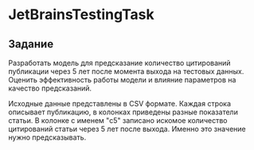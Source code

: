 # JetBrainsTestingTask
 ## Задание
Разработать модель для предсказание количество цитирований публикации через 5 лет после момента выхода на тестовых данных. Оценить эффективность работы модели и влияние параметров на качество предсказаний.

Исходные данные представлены в CSV формате. Каждая строка описывает публикацию, в колонках приведены разные показатели статьи. В колонке с именем "c5" записано искомое количество цитирований статьи через 5 лет после выхода. Именно это значение нужно предсказывать.
